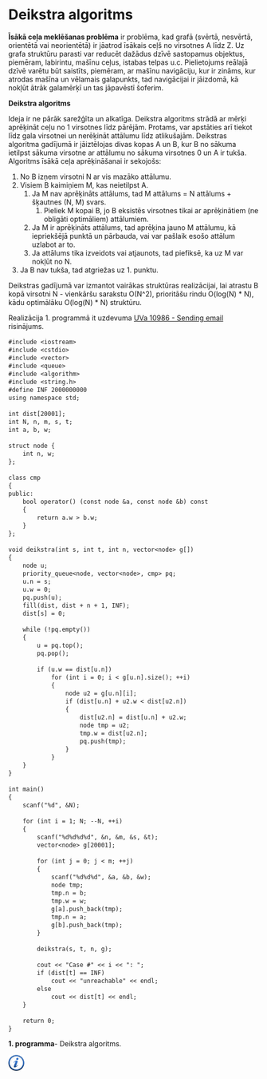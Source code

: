 # Deikstra algoritms

**Īsākā ceļa meklēšanas problēma** ir problēma, kad grafā (svērtā, nesvērtā, orientētā vai neorientētā) ir jāatrod īsākais ceļš no virsotnes A līdz Z. Uz grafa struktūru parasti var reducēt dažādus dzīvē sastopamus objektus, piemēram, labirintu, mašīnu ceļus, istabas telpas u.c. Pielietojums reālajā dzīvē varētu būt saistīts, piemēram, ar mašīnu navigāciju, kur ir zināms, kur atrodas mašīna un vēlamais galapunkts, tad navigācijai ir jāizdomā, kā nokļūt ātrāk galamērķī un tas jāpavēstī šoferim.

**Deikstra algoritms**

Ideja ir ne pārāk sarežģīta un alkatīga. Deikstra algoritms strādā ar mērķi aprēķināt ceļu no 1 virsotnes līdz pārējām. Protams, var apstāties arī tiekot līdz gala virsotnei un nerēķināt attālumu līdz atlikušajām. Deikstras algoritma gadījumā ir jāiztēlojas divas kopas A un B, kur B no sākuma ietilpst sākuma virsotne ar attālumu no sākuma virsotnes 0 un A ir tukša. Algoritms īsākā ceļa aprēķināšanai ir sekojošs:

1. No B izņem virsotni N ar vis mazāko attālumu.
1. Visiem B kaimiņiem M, kas neietilpst A.
    1. Ja M nav aprēķināts attālums, tad M attālums = N attālums + šķautnes (N, M) svars.
        1. Pieliek M kopai B, jo B eksistēs virsotnes tikai ar aprēķinātiem (ne obligāti optimāliem) attālumiem.
    1. Ja M ir aprēķināts attālums, tad aprēķina jauno M attālumu, kā iepriekšējā punktā un pārbauda, vai var pašlaik esošo attālum uzlabot ar to.
    1. Ja attālums tika izveidots vai atjaunots, tad piefiksē, ka uz M var nokļūt no N.
1. Ja B nav tukša, tad atgriežas uz 1. punktu.

Deikstras gadījumā var izmantot vairākas struktūras realizācijai, lai atrastu B kopā virsotni N - vienkāršu sarakstu O(N^2), prioritāšu rindu O(log(N) * N), kādu optimālāku O(log(N) * N) struktūru.

Realizācija 1. programmā it uzdevuma <a href="http://uva.onlinejudge.org/index.php?option=com_onlinejudge&Itemid=8&category=21&page=show_problem&problem=1927" target="_blank">UVa 10986 - Sending email</a> risinājums.

```
#include <iostream>
#include <cstdio>
#include <vector>
#include <queue>
#include <algorithm>
#include <string.h>
#define INF 2000000000
using namespace std;

int dist[20001];
int N, n, m, s, t;
int a, b, w;

struct node {
    int n, w;
};

class cmp
{
public:
    bool operator() (const node &a, const node &b) const
    {
        return a.w > b.w;
    }
};

void deikstra(int s, int t, int n, vector<node> g[])
{
    node u;
    priority_queue<node, vector<node>, cmp> pq;
    u.n = s;
    u.w = 0;
    pq.push(u);
    fill(dist, dist + n + 1, INF);
    dist[s] = 0;

    while (!pq.empty())
    {
        u = pq.top();
        pq.pop();

        if (u.w == dist[u.n])
            for (int i = 0; i < g[u.n].size(); ++i)
            {
                node u2 = g[u.n][i];
                if (dist[u.n] + u2.w < dist[u2.n])
                {
                    dist[u2.n] = dist[u.n] + u2.w;
                    node tmp = u2;
                    tmp.w = dist[u2.n];
                    pq.push(tmp);
                }
            }
    }
}

int main()
{
    scanf("%d", &N);

    for (int i = 1; N; --N, ++i)
    {
        scanf("%d%d%d%d", &n, &m, &s, &t);
        vector<node> g[20001];

        for (int j = 0; j < m; ++j)
        {
            scanf("%d%d%d", &a, &b, &w);
            node tmp;
            tmp.n = b;
            tmp.w = w;
            g[a].push_back(tmp);
            tmp.n = a;
            g[b].push_back(tmp);
        }

        deikstra(s, t, n, g);

        cout << "Case #" << i << ": ";
        if (dist[t] == INF)
            cout << "unreachable" << endl;
        else
            cout << dist[t] << endl;
    }

    return 0;
}
```

**1. programma**- Deikstra algoritms.

<a href="http://en.wikipedia.org/wiki/Dijkstra%27s_algorithm" target="_blank">![Vairāk informācija](/media/theory/information.png)</a>